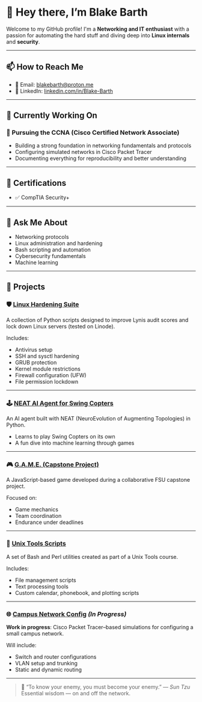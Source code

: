 # 👋 Hey there, I’m Blake Barth

Welcome to my GitHub profile! I'm a **Networking and IT enthusiast** with a passion for automating the hard stuff and diving deep into **Linux internals** and **security**.

---

## 📫 How to Reach Me

- 📧 Email: [blakebarth@proton.me](mailto:blakebarth@proton.me)  
- 💼 LinkedIn: [linkedin.com/in/Blake-Barth](https://linkedin.com/in/Blake-Barth)

---

## 🔧 Currently Working On

### 📡 Pursuing the CCNA (Cisco Certified Network Associate)

- Building a strong foundation in networking fundamentals and protocols  
- Configuring simulated networks in Cisco Packet Tracer  
- Documenting everything for reproducibility and better understanding  

---

## 📜 Certifications

- ✅ CompTIA Security+  

---

## 💬 Ask Me About

- Networking protocols  
- Linux administration and hardening  
- Bash scripting and automation  
- Cybersecurity fundamentals  
- Machine learning  

---

## 🚀 Projects

### 🛡️ [Linux Hardening Suite](https://github.com/Blake-Barth/Linux-Hardening-Suite)

A collection of Python scripts designed to improve Lynis audit scores and lock down Linux servers (tested on Linode).

Includes:

- Antivirus setup  
- SSH and sysctl hardening  
- GRUB protection  
- Kernel module restrictions  
- Firewall configuration (UFW)  
- File permission lockdown  

---

### 🕹️ [NEAT AI Agent for Swing Copters](https://github.com/Blake-Barth/NEAT-SwingCopters-AI)

An AI agent built with NEAT (NeuroEvolution of Augmenting Topologies) in Python.

- Learns to play Swing Copters on its own  
- A fun dive into machine learning through games  

---

### 🎮 [G.A.M.E. (Capstone Project)](https://github.com/Blake-Barth/G.A.M.E)

A JavaScript-based game developed during a collaborative FSU capstone project.

Focused on:

- Game mechanics  
- Team coordination  
- Endurance under deadlines  

---

### 🧰 [Unix Tools Scripts](https://github.com/Blake-Barth/Shell-Perl-Scripts)

A set of Bash and Perl utilities created as part of a Unix Tools course.

Includes:

- File management scripts  
- Text processing tools  
- Custom calendar, phonebook, and plotting scripts  

---

### 🌐 [Campus Network Config](https://github.com/Blake-Barth/Campus-Network-Config) *(In Progress)*

**Work in progress**: Cisco Packet Tracer–based simulations for configuring a small campus network.

Will include:

- Switch and router configurations  
- VLAN setup and trunking  
- Static and dynamic routing  

---

> 🥷 “To know your enemy, you must become your enemy.” — *Sun Tzu*  
> Essential wisdom — on and off the network.
